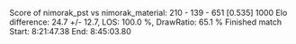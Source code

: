 Score of nimorak_pst vs nimorak_material: 210 - 139 - 651  [0.535] 1000
Elo difference: 24.7 +/- 12.7, LOS: 100.0 %, DrawRatio: 65.1 %
Finished match
Start:  8:21:47.38
End:    8:45:03.80